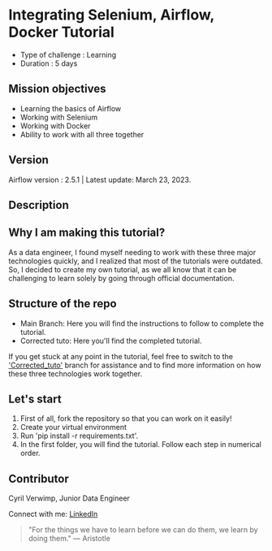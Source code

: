 # Integrating Selenium, Airflow, Docker Tutorial 


* Type of challenge : Learning
* Duration : 5 days

## Mission objectives

* Learning the basics of Airflow
* Working with Selenium
* Working with Docker
* Ability to work with all three together

## Version
Airflow version : 2.5.1 |
Latest update: March 23, 2023. 

## Description

<!---


Describe each of the tools briefly here. What is selenium, airflow, and docker (in a sentence or two) and the tutorial pipeline ideally with a visual. 


-->

## Why I am making this tutorial?


<!---


Not bad, but here is an alternative. 

Many tutorials I found on this topic were outdated and the documentation of each of these tools are very broad. At the end of this tutorial, you will have a working pipeline that can be adapted and/or reused for other projects.  

You can see an example: #Add your optimization project here. 


-->

As a data engineer, I found myself needing to work with these three major technologies quickly, and I realized that most of the tutorials were outdated. So, I decided to create my own tutorial, as we all know that it can be challenging to learn solely by going through official documentation. 

<!---

State clearly, the challenge the tutorial is trying to address. Maybe with an example.

For example, we would like to integrate this three tools to build an automated scheduled scrapper for dynamic websites that can be deployed on the cloud. (You can adapt this)

-->

## Structure of the repo

- Main Branch: Here you will find the instructions to follow to complete the tutorial.
- Corrected tuto: Here you'll find the completed tutorial. 

If you get stuck at any point in the tutorial, feel free to switch to the ['Corrected_tuto'](https://github.com/chipsi44/SeleniumAirflowDocker/tree/Corrected_Tuto) branch for assistance and to find more information on how these three technologies work together.

## Let's start

1. First of all, fork the repository so that you can work on it easily!
2. Create your virtual environment
3. Run 'pip install -r requirements.txt'.
4. In the first folder, you will find the tutorial. Follow each step in numerical order.

## Contributor 

Cyril Verwimp, Junior Data Engineer

Connect with me: [LinkedIn](https://www.linkedin.com/in/cyril-verwimp-8a0457208/)

> "For the things we have to learn before we can do them, we learn by doing them."
― Aristotle

